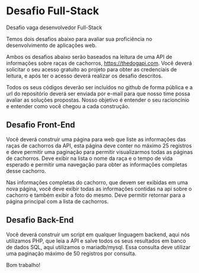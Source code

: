 # Desafio Full-Stack
Desafio vaga desenvolvedor Full-Stack

Temos dois desafios abaixo para avaliar sua proficiência no desenvolvimento de aplicações web.

Ambos os desafios abaixo serão baseados na leitura de uma API de informações sobre raças de cachorros, https://thedogapi.com. Você deverá solicitar o seu acesso gratuito ao projeto para obter as credenciais de leitura, e após ter o acesso deverá realizar os desafio descritos.

Todos os seus códigos deverão ser incluídos no github de forma pública e a url do repositório deverá ser enviada por e-mail para que nosso time possa avaliar as soluções propostas. Nosso objetivo é entender o seu racioncínio e entender como você chegou a cada construção.

## Desafio Front-End

Você deverá construir uma página para web que liste as informações das raças de cachorros da API, esta página deve conter no máximo 25 registros e deve permitir uma paginação para permitir visualizarmos todas as páginas de cachorros. Deve exibir na lista o nome da raça e o tempo de vida esperado e permitir uma navegação para obter as informações completas desse cachorro.

Nas informações completas do cachorro, que devem ser exibidas em uma nova página, você deve exibir todas as informações contidas na api sobre o cachorro e também exibir a foto do mesmo. Deve permitir retornar para a página principal com a lista de cachorros.

## Desafio Back-End

Você deverá construir um script em qualquer linguagem backend, aqui nós utilizamos PHP, que leia a API e salve todos os seus resultados em banco de dados SQL, aqui utilizamos o mariadb/mysql. Essa consulta deve utilizar uma paginação máximo de 50 registros por consulta.

Bom trabalho!

